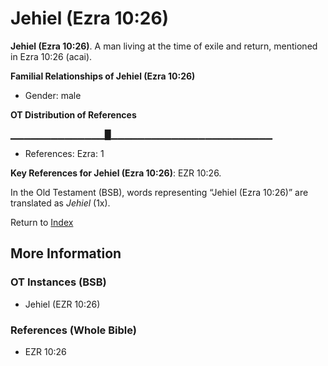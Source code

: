 # Jehiel (Ezra 10:26)
**Jehiel (Ezra 10:26)**. 
A man living at the time of exile and return, mentioned in Ezra 10:26 (acai). 




**Familial Relationships of Jehiel (Ezra 10:26)**


* Gender: male


**OT Distribution of References**

▁▁▁▁▁▁▁▁▁▁▁▁▁▁█▁▁▁▁▁▁▁▁▁▁▁▁▁▁▁▁▁▁▁▁▁▁▁▁
* References: Ezra: 1



**Key References for Jehiel (Ezra 10:26)**: 
EZR 10:26. 


In the Old Testament (BSB), words representing “Jehiel (Ezra 10:26)” are translated as 
*Jehiel* (1x). 




Return to [Index](00-Index.md)

## More Information

### OT Instances (BSB)

* Jehiel (EZR 10:26)



### References (Whole Bible)

* EZR 10:26



